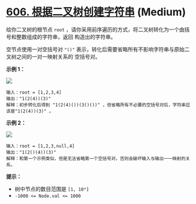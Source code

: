 # [606. 根据二叉树创建字符串][link] (Medium)

[link]: https://leetcode.cn/problems/construct-string-from-binary-tree/

给你二叉树的根节点 `root` ，请你采用前序遍历的方式，将二叉树转化为一个由括号和整数组成的字符串，返回
构造出的字符串。

空节点使用一对空括号对 `"()"` 表示，转化后需要省略所有不影响字符串与原始二叉树之间的一对一映射关系的
空括号对。

**示例 1：**

![](https://assets.leetcode.com/uploads/2021/05/03/cons1-tree.jpg)

```
输入：root = [1,2,3,4]
输出："1(2(4))(3)"
解释：初步转化后得到 "1(2(4)())(3()())" ，但省略所有不必要的空括号对后，字符串应该是"1(2(4))(3)" 。
```

**示例 2：**

![](https://assets.leetcode.com/uploads/2021/05/03/cons2-tree.jpg)

```
输入：root = [1,2,3,null,4]
输出："1(2()(4))(3)"
解释：和第一个示例类似，但是无法省略第一个空括号对，否则会破坏输入与输出一一映射的关系。
```

**提示：**

- 树中节点的数目范围是 `[1, 10⁴]`
- `-1000 <= Node.val <= 1000`
